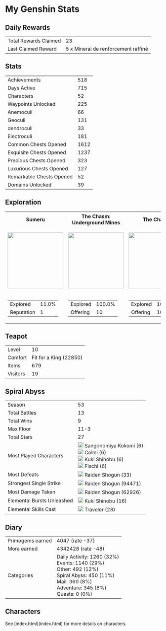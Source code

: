 <h1>My Genshin Stats</h1>

<h2>Daily Rewards</h2>
<table>
  <tr>
    <td>Total Rewards Claimed</td>
    <td>23</td>
  </tr>
  <tr>
    <td>Last Claimed Reward</td>
    <td>5 x Minerai de renforcement raffiné</td>
  </tr>
</table>

<h2>Stats</h2>
<table>
  <tr>
    <td>Achievements</td>
    <td>518</td>
  </tr>
  <tr>
    <td>Days Active</td>
    <td>715</td>
  </tr>
  <tr>
    <td>Characters</td>
    <td>52</td>
  </tr>
  <tr>
    <td>Waypoints Unlocked</td>
    <td>225</td>
  </tr>
  <tr>
    <td>Anemoculi</td>
    <td>66</td>
  </tr>
  <tr>
    <td>Geoculi</td>
    <td>131</td>
  </tr>
  <tr>
    <td>dendroculi</td>
    <td>33</td>
  </tr>
  <tr>
    <td>Electroculi</td>
    <td>181</td>
  </tr>
  <tr>
    <td>Common Chests Opened</td>
    <td>1612</td>
  </tr>
  <tr>
    <td>Exquisite Chests Opened</td>
    <td>1237</td>
  </tr>
  <tr>
    <td>Precious Chests Opened</td>
    <td>323</td>
  </tr>
  <tr>
    <td>Luxurious Chests Opened</td>
    <td>127</td>
  </tr>
  <tr>
    <td>Remarkable Chests Opened</td>
    <td>52</td>
  </tr>
  <tr>
    <td>Domains Unlocked</td>
    <td>39</td>
  </tr>
</table>

<h2>Exploration</h2>
<table>
  <tr>
    <th>Sumeru</th>
    <th>The Chasm: Underground Mines</th>
    <th>The Chasm</th>
    <th>Enkanomiya</th>
    <th>Inazuma</th>
    <th>Dragonspine</th>
    <th>Liyue</th>
    <th>Mondstadt</th>
  </tr>
  <tr>
    <td>
      <p align="center">
        <img
          src="https://upload-os-bbs.mihoyo.com/game_record/genshin/city_icon/UI_ChapterIcon_Xumi.png"
          width="180"
        />
      </p>
    </td>
    <td>
      <p align="center">
        <img
          src="https://upload-os-bbs.mihoyo.com/game_record/genshin/city_icon/UI_ChapterIcon_ChasmsMaw.png"
          width="180"
        />
      </p>
    </td>
    <td>
      <p align="center">
        <img
          src="https://upload-os-bbs.mihoyo.com/game_record/genshin/city_icon/UI_ChapterIcon_ChasmsMaw.png"
          width="180"
        />
      </p>
    </td>
    <td>
      <p align="center">
        <img
          src="https://upload-os-bbs.mihoyo.com/game_record/genshin/city_icon/UI_ChapterIcon_Enkanomiya.png"
          width="180"
        />
      </p>
    </td>
    <td>
      <p align="center">
        <img
          src="https://upload-os-bbs.mihoyo.com/game_record/genshin/city_icon/UI_ChapterIcon_Daoqi.png"
          width="180"
        />
      </p>
    </td>
    <td>
      <p align="center">
        <img
          src="https://upload-os-bbs.mihoyo.com/game_record/genshin/city_icon/UI_ChapterIcon_Dragonspine.png"
          width="180"
        />
      </p>
    </td>
    <td>
      <p align="center">
        <img
          src="https://upload-os-bbs.mihoyo.com/game_record/genshin/city_icon/UI_ChapterIcon_Liyue.png"
          width="180"
        />
      </p>
    </td>
    <td>
      <p align="center">
        <img
          src="https://upload-os-bbs.mihoyo.com/game_record/genshin/city_icon/UI_ChapterIcon_Mengde.png"
          width="180"
        />
      </p>
    </td>
  </tr>
  <tr>
    <td>
      <table>
        <tr>
          <td>Explored</td>
          <td>11.0%</td>
        </tr>
        <tr>
          <td>Reputation</td>
          <td>1</td>
        </tr>
      </table>
    </td>
    <td>
      <table>
        <tr>
          <td>Explored</td>
          <td>100.0%</td>
        </tr>
        <tr>
          <td>Offering</td>
          <td>10</td>
        </tr>
      </table>
    </td>
    <td>
      <table>
        <tr>
          <td>Explored</td>
          <td>100.0%</td>
        </tr>
        <tr>
          <td>Offering</td>
          <td>10</td>
        </tr>
      </table>
    </td>
    <td>
      <table>
        <tr>
          <td>Explored</td>
          <td>97.3%</td>
        </tr>
        <tr>
          <td>Offering</td>
          <td>0</td>
        </tr>
      </table>
    </td>
    <td>
      <table>
        <tr>
          <td>Explored</td>
          <td>100.0%</td>
        </tr>
        <tr>
          <td>Reputation</td>
          <td>10</td>
        </tr>
      </table>
    </td>
    <td>
      <table>
        <tr>
          <td>Explored</td>
          <td>100.0%</td>
        </tr>
        <tr>
          <td>Offering</td>
          <td>12</td>
        </tr>
      </table>
    </td>
    <td>
      <table>
        <tr>
          <td>Explored</td>
          <td>100.0%</td>
        </tr>
        <tr>
          <td>Reputation</td>
          <td>8</td>
        </tr>
      </table>
    </td>
    <td>
      <table>
        <tr>
          <td>Explored</td>
          <td>100.0%</td>
        </tr>
        <tr>
          <td>Reputation</td>
          <td>8</td>
        </tr>
      </table>
    </td>
  </tr>
</table>

<h2>Teapot</h2>
<table>
  <tr>
    <td>Level</td>
    <td>10</td>
  </tr>
  <tr>
    <td>Comfort</td>
    <td>Fit for a King (22850)</td>
  </tr>
  <tr>
    <td>Items</td>
    <td>679</td>
  </tr>
  <tr>
    <td>Visitors</td>
    <td>19</td>
  </tr>
</table>

<h2>Spiral Abyss</h2>
<table>
  <tr>
    <td>Season</td>
    <td>53</td>
  </tr>
  <tr>
    <td>Total Battles</td>
    <td>13</td>
  </tr>
  <tr>
    <td>Total Wins</td>
    <td>9</td>
  </tr>
  <tr>
    <td>Max Floor</td>
    <td>11-3</td>
  </tr>
  <tr>
    <td>Total Stars</td>
    <td>27</td>
  </tr>
  <tr>
    <td>Most Played Characters</td>
    <td>
      <img
        src="https://upload-os-bbs.mihoyo.com/game_record/genshin/character_icon/UI_AvatarIcon_Kokomi.png"
        ,
        height="18"
      />
      Sangonomiya Kokomi (6)<br />
      <img
        src="https://upload-os-bbs.mihoyo.com/game_record/genshin/character_icon/UI_AvatarIcon_Collei.png"
        ,
        height="18"
      />
      Collei (6)<br />
      <img
        src="https://upload-os-bbs.mihoyo.com/game_record/genshin/character_icon/UI_AvatarIcon_Shinobu.png"
        ,
        height="18"
      />
      Kuki Shinobu (6)<br />
      <img
        src="https://upload-os-bbs.mihoyo.com/game_record/genshin/character_icon/UI_AvatarIcon_Fischl.png"
        ,
        height="18"
      />
      Fischl (6)<br />
    </td>
  </tr>
  <tr>
    <td>Most Defeats</td>
    <td>
      <img
        src="https://upload-os-bbs.mihoyo.com/game_record/genshin/character_icon/UI_AvatarIcon_Shougun.png"
        ,
        height="18"
      />
      Raiden Shogun (33)<br />
    </td>
  </tr>
  <tr>
    <td>Strongest Single Strike</td>
    <td>
      <img
        src="https://upload-os-bbs.mihoyo.com/game_record/genshin/character_icon/UI_AvatarIcon_Shougun.png"
        ,
        height="18"
      />
      Raiden Shogun (94471)<br />
    </td>
  </tr>
  <tr>
    <td>Most Damage Taken</td>
    <td>
      <img
        src="https://upload-os-bbs.mihoyo.com/game_record/genshin/character_icon/UI_AvatarIcon_Shougun.png"
        ,
        height="18"
      />
      Raiden Shogun (62926)<br />
    </td>
  </tr>
  <tr>
    <td>Elemental Bursts Unleashed</td>
    <td>
      <img
        src="https://upload-os-bbs.mihoyo.com/game_record/genshin/character_icon/UI_AvatarIcon_Shinobu.png"
        ,
        height="18"
      />
      Kuki Shinobu (16)<br />
    </td>
  </tr>
  <tr>
    <td>Elemental Skills Cast</td>
    <td>
      <img
        src="https://upload-os-bbs.mihoyo.com/game_record/genshin/character_icon/UI_AvatarIcon_PlayerGirl.png"
        ,
        height="18"
      />
      Traveler (28)<br />
    </td>
  </tr>
</table>

<h2>Diary</h2>
<table>
  <tr>
    <td>Primogems earned</td>
    <td>4047 (rate -37)</td>
  </tr>
  <tr>
    <td>Mora earned</td>
    <td>4342428 (rate -48)</td>
  </tr>
  <tr>
    <td>Categories</td>
    <td>
      Daily Activity: 1260 (32%)<br />
      Events: 1140 (29%)<br />
      Other: 492 (12%)<br />
      Spiral Abyss: 450 (11%)<br />
      Mail: 360 (8%)<br />
      Adventure: 345 (8%)<br />
      Quests: 0 (0%)<br />
    </td>
  </tr>
</table>

<h2>Characters</h2>
See [index.html](index.html) for more details on characters.
